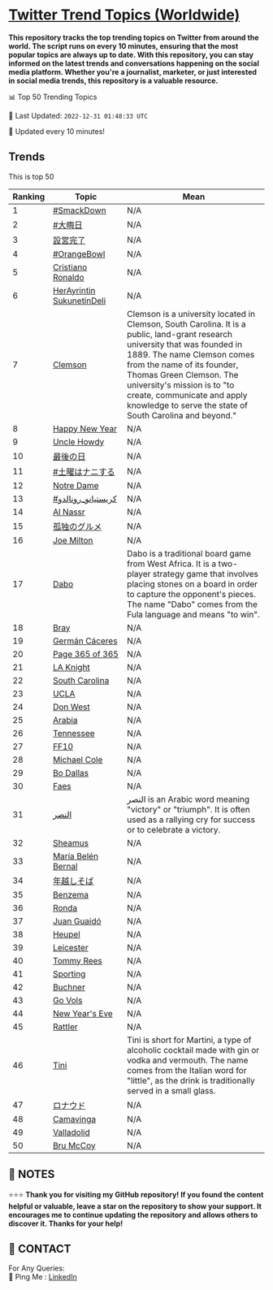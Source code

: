 [Twitter Trend Topics (Worldwide)](https://github.com/ErcinDedeoglu/Twitter-Trend-Topics)
==========

**This repository tracks the top trending topics on Twitter from around the world. 
The script runs on every 10 minutes, ensuring that the most popular topics are always up to date. 
With this repository, you can stay informed on the latest trends and conversations happening on the social media platform. 
Whether you're a journalist, marketer, or just interested in social media trends, this repository is a valuable resource.**


📊 Top 50 Trending Topics

📆 Last Updated: `2022-12-31 01:48:33 UTC`

🔧 Updated every 10 minutes!


## Trends

This is top 50

| Ranking | Topic | Mean |
| ------- | ------------ | ------------ |
| 1 | [#SmackDown](http://twitter.com/search?q=%23SmackDown) | N/A |
| 2 | [#大晦日](http://twitter.com/search?q=%23%e5%a4%a7%e6%99%a6%e6%97%a5) | N/A |
| 3 | [設営完了](http://twitter.com/search?q=%e8%a8%ad%e5%96%b6%e5%ae%8c%e4%ba%86) | N/A |
| 4 | [#OrangeBowl](http://twitter.com/search?q=%23OrangeBowl) | N/A |
| 5 | [Cristiano Ronaldo](http://twitter.com/search?q=Cristiano+Ronaldo) | N/A |
| 6 | [HerAyrintin SukunetinDeli](http://twitter.com/search?q=HerAyrintin+SukunetinDeli) | N/A |
| 7 | [Clemson](http://twitter.com/search?q=Clemson) | Clemson is a university located in Clemson, South Carolina. It is a public, land-grant research university that was founded in 1889. The name Clemson comes from the name of its founder, Thomas Green Clemson. The university's mission is to "to create, communicate and apply knowledge to serve the state of South Carolina and beyond." |
| 8 | [Happy New Year](http://twitter.com/search?q=Happy+New+Year) | N/A |
| 9 | [Uncle Howdy](http://twitter.com/search?q=Uncle+Howdy) | N/A |
| 10 | [最後の日](http://twitter.com/search?q=%e6%9c%80%e5%be%8c%e3%81%ae%e6%97%a5) | N/A |
| 11 | [#土曜はナニする](http://twitter.com/search?q=%23%e5%9c%9f%e6%9b%9c%e3%81%af%e3%83%8a%e3%83%8b%e3%81%99%e3%82%8b) | N/A |
| 12 | [Notre Dame](http://twitter.com/search?q=Notre+Dame) | N/A |
| 13 | [#كريستيانو_رونالدو](http://twitter.com/search?q=%23%d9%83%d8%b1%d9%8a%d8%b3%d8%aa%d9%8a%d8%a7%d9%86%d9%88_%d8%b1%d9%88%d9%86%d8%a7%d9%84%d8%af%d9%88) | N/A |
| 14 | [Al Nassr](http://twitter.com/search?q=Al+Nassr) | N/A |
| 15 | [孤独のグルメ](http://twitter.com/search?q=%e5%ad%a4%e7%8b%ac%e3%81%ae%e3%82%b0%e3%83%ab%e3%83%a1) | N/A |
| 16 | [Joe Milton](http://twitter.com/search?q=Joe+Milton) | N/A |
| 17 | [Dabo](http://twitter.com/search?q=Dabo) | Dabo is a traditional board game from West Africa. It is a two-player strategy game that involves placing stones on a board in order to capture the opponent's pieces. The name "Dabo" comes from the Fula language and means "to win". |
| 18 | [Bray](http://twitter.com/search?q=Bray) | N/A |
| 19 | [Germán Cáceres](http://twitter.com/search?q=Germ%c3%a1n+C%c3%a1ceres) | N/A |
| 20 | [Page 365 of 365](http://twitter.com/search?q=Page+365+of+365) | N/A |
| 21 | [LA Knight](http://twitter.com/search?q=LA+Knight) | N/A |
| 22 | [South Carolina](http://twitter.com/search?q=South+Carolina) | N/A |
| 23 | [UCLA](http://twitter.com/search?q=UCLA) | N/A |
| 24 | [Don West](http://twitter.com/search?q=Don+West) | N/A |
| 25 | [Arabia](http://twitter.com/search?q=Arabia) | N/A |
| 26 | [Tennessee](http://twitter.com/search?q=Tennessee) | N/A |
| 27 | [FF10](http://twitter.com/search?q=FF10) | N/A |
| 28 | [Michael Cole](http://twitter.com/search?q=Michael+Cole) | N/A |
| 29 | [Bo Dallas](http://twitter.com/search?q=Bo+Dallas) | N/A |
| 30 | [Faes](http://twitter.com/search?q=Faes) | N/A |
| 31 | [النصر](http://twitter.com/search?q=%d8%a7%d9%84%d9%86%d8%b5%d8%b1) | النصر is an Arabic word meaning "victory" or "triumph". It is often used as a rallying cry for success or to celebrate a victory. |
| 32 | [Sheamus](http://twitter.com/search?q=Sheamus) | N/A |
| 33 | [María Belén Bernal](http://twitter.com/search?q=Mar%c3%ada+Bel%c3%a9n+Bernal) | N/A |
| 34 | [年越しそば](http://twitter.com/search?q=%e5%b9%b4%e8%b6%8a%e3%81%97%e3%81%9d%e3%81%b0) | N/A |
| 35 | [Benzema](http://twitter.com/search?q=Benzema) | N/A |
| 36 | [Ronda](http://twitter.com/search?q=Ronda) | N/A |
| 37 | [Juan Guaidó](http://twitter.com/search?q=Juan+Guaid%c3%b3) | N/A |
| 38 | [Heupel](http://twitter.com/search?q=Heupel) | N/A |
| 39 | [Leicester](http://twitter.com/search?q=Leicester) | N/A |
| 40 | [Tommy Rees](http://twitter.com/search?q=Tommy+Rees) | N/A |
| 41 | [Sporting](http://twitter.com/search?q=Sporting) | N/A |
| 42 | [Buchner](http://twitter.com/search?q=Buchner) | N/A |
| 43 | [Go Vols](http://twitter.com/search?q=Go+Vols) | N/A |
| 44 | [New Year's Eve](http://twitter.com/search?q=New+Year%27s+Eve) | N/A |
| 45 | [Rattler](http://twitter.com/search?q=Rattler) | N/A |
| 46 | [Tini](http://twitter.com/search?q=Tini) | Tini is short for Martini, a type of alcoholic cocktail made with gin or vodka and vermouth. The name comes from the Italian word for "little", as the drink is traditionally served in a small glass. |
| 47 | [ロナウド](http://twitter.com/search?q=%e3%83%ad%e3%83%8a%e3%82%a6%e3%83%89) | N/A |
| 48 | [Camavinga](http://twitter.com/search?q=Camavinga) | N/A |
| 49 | [Valladolid](http://twitter.com/search?q=Valladolid) | N/A |
| 50 | [Bru McCoy](http://twitter.com/search?q=Bru+McCoy) | N/A |




## 📝 NOTES

⭐⭐⭐ **Thank you for visiting my GitHub repository! If you found the content helpful or valuable, leave a star on the repository to show your support. It encourages me to continue updating the repository and allows others to discover it. Thanks for your help!**

## 📨 CONTACT

 For Any Queries:  
            🏓 Ping Me : [LinkedIn](https://www.linkedin.com/in/ercindedeoglu/)